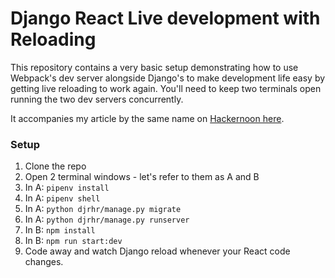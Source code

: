 # Django React Live development with Reloading 

This repository contains a very basic setup demonstrating how to use Webpack's dev server alongside Django's to make development life easy by getting live reloading to work again. You'll need to keep two terminals open running the two dev servers concurrently. 

It accompanies my article by the same name on [Hackernoon here]().

### Setup
1. Clone the repo
2. Open 2 terminal windows - let's refer to them as A and B
3. In A: `pipenv install`
4. In A: `pipenv shell`
5. In A: `python djrhr/manage.py migrate`
6. In A: `python djrhr/manage.py runserver`
7. In B: `npm install`
8. In B: `npm run start:dev`
9. Code away and watch Django reload whenever your React code changes. 